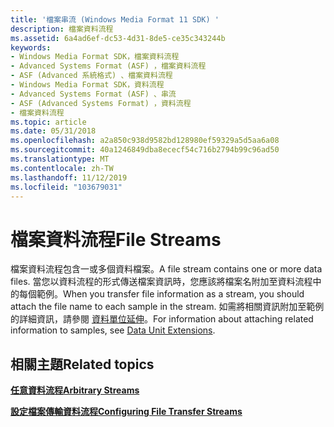 ```yaml
---
title: '檔案串流 (Windows Media Format 11 SDK) '
description: 檔案資料流程
ms.assetid: 6a4ad6ef-dc53-4d31-8de5-ce35c343244b
keywords:
- Windows Media Format SDK，檔案資料流程
- Advanced Systems Format (ASF) ，檔案資料流程
- ASF (Advanced 系統格式) 、檔案資料流程
- Windows Media Format SDK，資料流程
- Advanced Systems Format (ASF) 、串流
- ASF (Advanced Systems Format) ，資料流程
- 檔案資料流程
ms.topic: article
ms.date: 05/31/2018
ms.openlocfilehash: a2a850c938d9582bd128980ef59329a5d5aa6a08
ms.sourcegitcommit: 40a1246849dba8ececf54c716b2794b99c96ad50
ms.translationtype: MT
ms.contentlocale: zh-TW
ms.lasthandoff: 11/12/2019
ms.locfileid: "103679031"
---
```

# <a name="file-streams"></a><span data-ttu-id="d2e7f-110">檔案資料流程</span><span class="sxs-lookup"><span data-stu-id="d2e7f-110">File Streams</span></span>

<span data-ttu-id="d2e7f-111">檔案資料流程包含一或多個資料檔案。</span><span class="sxs-lookup"><span data-stu-id="d2e7f-111">A file stream contains one or more data files.</span></span> <span data-ttu-id="d2e7f-112">當您以資料流程的形式傳送檔案資訊時，您應該將檔案名附加至資料流程中的每個範例。</span><span class="sxs-lookup"><span data-stu-id="d2e7f-112">When you transfer file information as a stream, you should attach the file name to each sample in the stream.</span></span> <span data-ttu-id="d2e7f-113">如需將相關資訊附加至範例的詳細資訊，請參閱 [資料單位延伸](data-unit-extensions.md)。</span><span class="sxs-lookup"><span data-stu-id="d2e7f-113">For information about attaching related information to samples, see [Data Unit Extensions](data-unit-extensions.md).</span></span>

## <a name="related-topics"></a><span data-ttu-id="d2e7f-114">相關主題</span><span class="sxs-lookup"><span data-stu-id="d2e7f-114">Related topics</span></span>

<dl> <dt>

[<span data-ttu-id="d2e7f-115">**任意資料流程**</span><span class="sxs-lookup"><span data-stu-id="d2e7f-115">**Arbitrary Streams**</span></span>](arbitrary-streams.md)
</dt> <dt>

[<span data-ttu-id="d2e7f-116">**設定檔案傳輸資料流程**</span><span class="sxs-lookup"><span data-stu-id="d2e7f-116">**Configuring File Transfer Streams**</span></span>](configuring-file-transfer-streams.md)
</dt> </dl>

 

 




